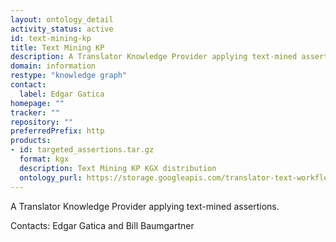 ```yaml
---
layout: ontology_detail
activity_status: active
id: text-mining-kp
title: Text Mining KP
description: A Translator Knowledge Provider applying text-mined assertions.
domain: information
restype: "knowledge graph"
contact:
  label: Edgar Gatica
homepage: ""
tracker: ""
repository: ""
preferredPrefix: http
products:
- id: targeted_assertions.tar.gz
  format: kgx
  description: Text Mining KP KGX distribution
  ontology_purl: https://storage.googleapis.com/translator-text-workflow-dev-public/kgx/UniProt/targeted_assertions.tar.gz
---
```


A Translator Knowledge Provider applying text-mined assertions.

Contacts: Edgar Gatica and Bill Baumgartner
